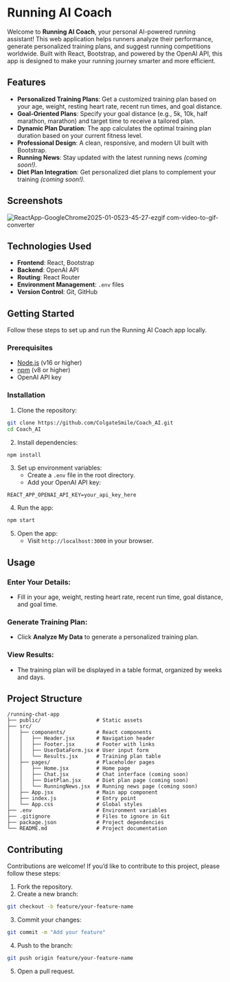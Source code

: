 # Running AI Coach

Welcome to **Running AI Coach**, your personal AI-powered running assistant! This web application helps runners analyze their performance, generate personalized training plans, and suggest running competitions worldwide. Built with React, Bootstrap, and powered by the OpenAI API, this app is designed to make your running journey smarter and more efficient.

## Features
- **Personalized Training Plans**: Get a customized training plan based on your age, weight, resting heart rate, recent run times, and goal distance.
- **Goal-Oriented Plans**: Specify your goal distance (e.g., 5k, 10k, half marathon, marathon) and target time to receive a tailored plan.
- **Dynamic Plan Duration**: The app calculates the optimal training plan duration based on your current fitness level.
- **Professional Design**: A clean, responsive, and modern UI built with Bootstrap.
- **Running News**: Stay updated with the latest running news *(coming soon!).*
- **Diet Plan Integration**: Get personalized diet plans to complement your training *(coming soon!).*

## Screenshots 


![ReactApp-GoogleChrome2025-01-0523-45-27-ezgif com-video-to-gif-converter](https://github.com/user-attachments/assets/7224f49f-e185-4cd8-9aa0-d4935deb4c13)




## Technologies Used 
- **Frontend**: React, Bootstrap
- **Backend**: OpenAI API
- **Routing**: React Router
- **Environment Management**: `.env` files
- **Version Control**: Git, GitHub

## Getting Started 
Follow these steps to set up and run the Running AI Coach app locally.

### Prerequisites
- [Node.js](https://nodejs.org/) (v16 or higher)
- [npm](https://www.npmjs.com/) (v8 or higher)
- OpenAI API key

### Installation

1. Clone the repository:

```bash
git clone https://github.com/ColgateSmile/Coach_AI.git
cd Coach_AI
```

2. Install dependencies:

```bash
npm install
```

3. Set up environment variables:
   - Create a `.env` file in the root directory.
   - Add your OpenAI API key:

```env
REACT_APP_OPENAI_API_KEY=your_api_key_here
```

4. Run the app:

```bash
npm start
```

5. Open the app:
   - Visit `http://localhost:3000` in your browser.

## Usage 

### Enter Your Details:
- Fill in your age, weight, resting heart rate, recent run time, goal distance, and goal time.

### Generate Training Plan:
- Click **Analyze My Data** to generate a personalized training plan.

### View Results:
- The training plan will be displayed in a table format, organized by weeks and days.

## Project Structure
```plaintext
/running-chat-app
├── public/                  # Static assets
├── src/
│   ├── components/          # React components
│   │   ├── Header.jsx       # Navigation header
│   │   ├── Footer.jsx       # Footer with links
│   │   ├── UserDataForm.jsx # User input form
│   │   └── Results.jsx      # Training plan table
│   ├── pages/               # Placeholder pages
│   │   ├── Home.jsx         # Home page
│   │   ├── Chat.jsx         # Chat interface (coming soon)
│   │   ├── DietPlan.jsx     # Diet plan page (coming soon)
│   │   └── RunningNews.jsx  # Running news page (coming soon)
│   ├── App.jsx              # Main app component
│   ├── index.js             # Entry point
│   └── App.css              # Global styles
├── .env                     # Environment variables
├── .gitignore               # Files to ignore in Git
├── package.json             # Project dependencies
└── README.md                # Project documentation
```

## Contributing 
Contributions are welcome! If you’d like to contribute to this project, please follow these steps:

1. Fork the repository.
2. Create a new branch:

```bash
git checkout -b feature/your-feature-name
```

3. Commit your changes:

```bash
git commit -m "Add your feature"
```

4. Push to the branch:

```bash
git push origin feature/your-feature-name
```

5. Open a pull request.
